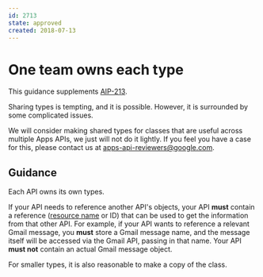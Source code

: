 ```yaml
---
id: 2713
state: approved
created: 2018-07-13
---
```


# One team owns each type

This guidance supplements [AIP-213][].

Sharing types is tempting, and it is possible. However, it is surrounded by
some complicated issues.

We will consider making shared types for classes that are useful across
multiple Apps APIs, we just will not do it lightly. If you feel you have a case
for this, please contact us at apps-api-reviewers@google.com.

## Guidance

Each API owns its own types.

If your API needs to reference another API's objects, your API **must** contain
a reference ([resource name][aip-122] or ID) that can be used to get the
information from that other API. For example, if your API wants to reference a
relevant Gmail message, you **must** store a Gmail message name, and the
message itself will be accessed via the Gmail API, passing in that name. Your
API **must not** contain an actual Gmail message object.

For smaller types, it is also reasonable to make a copy of the class.

[aip-122]: ../0122.md
[aip-213]: ../0213.md
